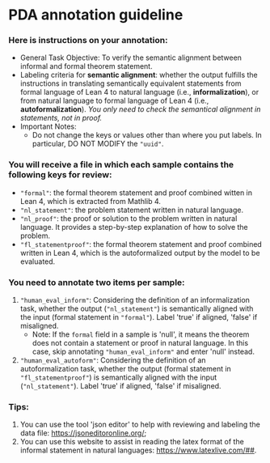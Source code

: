 # PDA annotation guideline  
### Here is instructions on your annotation:
- General Task Objective: To verify the semantic alignment between informal and formal theorem statement.
- Labeling criteria for **semantic alignment**: whether the output fulfills the instructions in translating semantically equivalent statements from formal language of Lean 4 to natural language (i.e., **informalization**), or from natural language to formal language of Lean 4 (i.e., **autoformalization**). *You only need to check the semantical alignment in statements, not in proof.*
- Important Notes: 
    - Do not change the keys or values other than where you put labels. In particular, DO NOT MODIFY the `"uuid"`.

### You will receive a file in which each sample contains the following keys for review:
- `"formal"`: the formal theorem statement and proof combined witten in Lean 4, which is extracted from Mathlib 4.
- `"nl_statement"`: the problem statement written in natural language.
- `"nl_proof"`: the proof or solution to the problem written in natural language. It provides a step-by-step explanation of how to solve the problem. 
- `"fl_statementproof"`: the formal theorem statement and proof combined written in Lean 4, which is the autoformalized output by the model to be evaluated.

### You need to annotate two items per sample:
1. `"human_eval_inform"`: Considering the definition of an informalization task, whether the output (`"nl_statement"`) is semantically aligned with the input (formal statement in `"formal"`). Label 'true' if aligned, 'false' if misaligned.
    - Note: If the `formal` field in a sample is 'null', it means the theorem does not contain a statement or proof in natural language. In this case, skip annotating `"human_eval_inform"` and enter 'null' instead.
2. `"human_eval_autoform"`: Considering the definition of an autoformalization task, whether the output (formal statement in `"fl_statementproof"`) is semantically aligned with the input (`"nl_statement"`). Label 'true' if aligned, 'false' if misaligned.

### Tips:
1. You can use the tool 'json editor' to help with reviewing and labeling the data file: https://jsoneditoronline.org/;
2. You can use this website to assist in reading the latex format of the informal statement in natural languages: https://www.latexlive.com/##.
